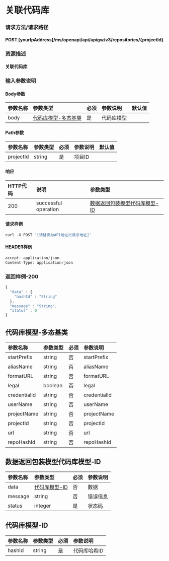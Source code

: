 # 关联代码库

### 请求方法/请求路径

#### POST  [yourIpAddress]/ms/openapi/api/apigw/v3/repositories/{projectId}

### 资源描述

#### 关联代码库

### 输入参数说明

#### Body参数

| 参数名称 | 参数类型 | 必须 | 参数说明 | 默认值 |
| :--- | :--- | :--- | :--- | :--- |
| body | [代码库模型-多态基类]() | 是 | 代码库模型 |  |

#### Path参数

| 参数名称 | 参数类型 | 必须 | 参数说明 | 默认值 |
| :--- | :--- | :--- | :--- | :--- |
| projectId | string | 是 | 项目ID |  |

#### 响应

| HTTP代码 | 说明 | 参数类型 |
| :--- | :--- | :--- |
| 200 | successful operation | [数据返回包装模型代码库模型-ID]() |

#### 请求样例

```javascript
curl -X POST '[请替换为API地址栏请求地址]'
```

#### HEADER样例

```javascript
accept: application/json
Content-Type: application/json
```

### 返回样例-200

```javascript
{
  "data" : {
    "hashId" : "String"
  },
  "message" : "String",
  "status" : 0
}
```

## 代码库模型-多态基类

| 参数名称 | 参数类型 | 必须 | 参数说明 |
| :--- | :--- | :--- | :--- |
| startPrefix | string | 否 | startPrefix |
| aliasName | string | 否 | aliasName |
| formatURL | string | 否 | formatURL |
| legal | boolean | 否 | legal |
| credentialId | string | 否 | credentialId |
| userName | string | 否 | userName |
| projectName | string | 否 | projectName |
| projectId | string | 否 | projectId |
| url | string | 否 | url |
| repoHashId | string | 否 | repoHashId |

## 数据返回包装模型代码库模型-ID

| 参数名称 | 参数类型 | 必须 | 参数说明 |
| :--- | :--- | :--- | :--- |
| data | [代码库模型-ID]() | 否 | 数据 |
| message | string | 否 | 错误信息 |
| status | integer | 是 | 状态码 |

## 代码库模型-ID

| 参数名称 | 参数类型 | 必须 | 参数说明 |
| :--- | :--- | :--- | :--- |
| hashId | string | 是 | 代码库哈希ID |

